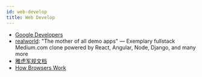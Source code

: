 ```yaml
---
id: web-develop
title: Web Develop
---
```


- [Google Developers](https://developers.google.com/web/)
- [realworld](https://github.com/gothinkster/realworld): "The mother of all demo apps" — Exemplary fullstack Medium.com clone powered by React, Angular, Node, Django, and many more
- [雅虎军规文档](https://developer.yahoo.com/performance/rules.html)
- [How Browsers Work](https://www.html5rocks.com/en/tutorials/internals/howbrowserswork/)